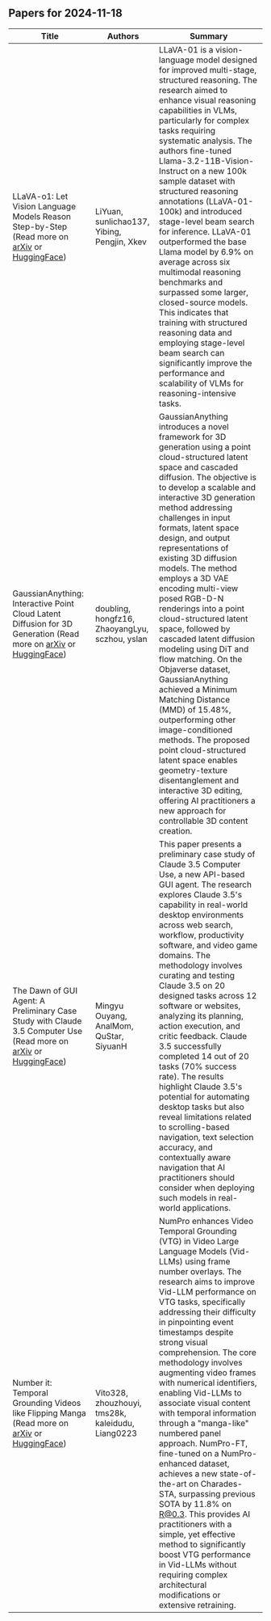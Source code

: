 

## Papers for 2024-11-18

| Title | Authors | Summary |
|-------|---------|---------|
| LLaVA-o1: Let Vision Language Models Reason Step-by-Step (Read more on [arXiv](https://arxiv.org/abs/2411.10440) or [HuggingFace](https://huggingface.co/papers/2411.10440))| LiYuan, sunlichao137, Yibing, Pengjin, Xkev | LLaVA-01 is a vision-language model designed for improved multi-stage, structured reasoning.  The research aimed to enhance visual reasoning capabilities in VLMs, particularly for complex tasks requiring systematic analysis.  The authors fine-tuned Llama-3.2-11B-Vision-Instruct on a new 100k sample dataset with structured reasoning annotations (LLaVA-01-100k) and introduced stage-level beam search for inference.  LLaVA-01 outperformed the base Llama model by 6.9% on average across six multimodal reasoning benchmarks and surpassed some larger, closed-source models.  This indicates that training with structured reasoning data and employing stage-level beam search can significantly improve the performance and scalability of VLMs for reasoning-intensive tasks.  |
| GaussianAnything: Interactive Point Cloud Latent Diffusion for 3D Generation (Read more on [arXiv](https://arxiv.org/abs/2411.08033) or [HuggingFace](https://huggingface.co/papers/2411.08033))| doubling, hongfz16, ZhaoyangLyu, sczhou, yslan | GaussianAnything introduces a novel framework for 3D generation using a point cloud-structured latent space and cascaded diffusion. The objective is to develop a scalable and interactive 3D generation method addressing challenges in input formats, latent space design, and output representations of existing 3D diffusion models. The method employs a 3D VAE encoding multi-view posed RGB-D-N renderings into a point cloud-structured latent space, followed by cascaded latent diffusion modeling using DiT and flow matching. On the Objaverse dataset, GaussianAnything achieved a Minimum Matching Distance (MMD) of 15.48%, outperforming other image-conditioned methods. The proposed point cloud-structured latent space enables geometry-texture disentanglement and interactive 3D editing, offering AI practitioners a new approach for controllable 3D content creation.  |
| The Dawn of GUI Agent: A Preliminary Case Study with Claude 3.5 Computer Use (Read more on [arXiv](https://arxiv.org/abs/2411.10323) or [HuggingFace](https://huggingface.co/papers/2411.10323))| Mingyu Ouyang, AnalMom, QuStar, SiyuanH | This paper presents a preliminary case study of Claude 3.5 Computer Use, a new API-based GUI agent.  The research explores Claude 3.5's capability in real-world desktop environments across web search, workflow, productivity software, and video game domains. The methodology involves curating and testing Claude 3.5 on 20 designed tasks across 12 software or websites, analyzing its planning, action execution, and critic feedback.  Claude 3.5 successfully completed 14 out of 20 tasks (70% success rate).  The results highlight Claude 3.5's potential for automating desktop tasks but also reveal limitations related to scrolling-based navigation, text selection accuracy, and contextually aware navigation that AI practitioners should consider when deploying such models in real-world applications.  |
| Number it: Temporal Grounding Videos like Flipping Manga (Read more on [arXiv](https://arxiv.org/abs/2411.10332) or [HuggingFace](https://huggingface.co/papers/2411.10332))| Vito328, zhouzhouyi, tms28k, kaleidudu, Liang0223 | NumPro enhances Video Temporal Grounding (VTG) in Video Large Language Models (Vid-LLMs) using frame number overlays.  The research aims to improve Vid-LLM performance on VTG tasks, specifically addressing their difficulty in pinpointing event timestamps despite strong visual comprehension.  The core methodology involves augmenting video frames with numerical identifiers, enabling Vid-LLMs to associate visual content with temporal information through a "manga-like" numbered panel approach.  NumPro-FT, fine-tuned on a NumPro-enhanced dataset, achieves a new state-of-the-art on Charades-STA, surpassing previous SOTA by 11.8% on R@0.3. This provides AI practitioners with a simple, yet effective method to significantly boost VTG performance in Vid-LLMs without requiring complex architectural modifications or extensive retraining.  |
